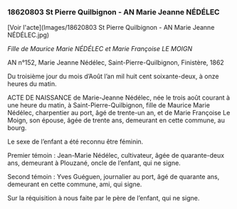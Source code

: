 ### 18620803 St Pierre Quilbignon - AN Marie Jeanne NÉDÉLEC

[Voir l'acte](Images/18620803 St Pierre Quilbignon - AN Marie Jeanne NÉDÉLEC.jpg)

*Fille de Maurice Marie NÉDÉLEC et Marie Françoise LE MOIGN*

AN n°152, Marie Jeanne Nédélec, Saint-Pierre-Quilbignon, Finistère, 1862

Du troisième jour du mois d’Août l’an mil huit cent soixante-deux, à onze heures du matin.

ACTE DE NAISSANCE de Marie-Jeanne Nédélec,
née le trois août courant à une heure du matin, à Saint-Pierre-Quilbignon, fille de Maurice Marie Nédélec, charpentier au port, âgé de trente-un an, et de Marie Françoise Le Moign, son épouse, âgée de trente ans, demeurant en cette commune, au bourg.

Le sexe de l’enfant a été reconnu être féminin.

Premier témoin : Jean-Marie Nédélec, cultivateur, âgée de quarante-deux ans, demeurant à Plouzané, oncle de l’enfant, qui ne signe.

Second témoin : Yves Guéguen, journalier au port, âgé de quarante ans, demeurant en cette commune, ami, qui signe.

Sur la réquisition à nous faite par le père de l’enfant, qui ne signe.
